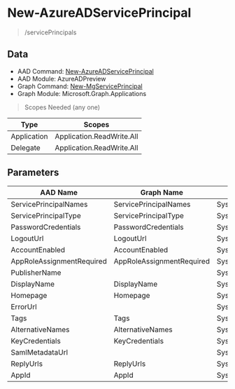 # New-AzureADServicePrincipal

> /servicePrincipals

## Data

+ AAD Command: [New-AzureADServicePrincipal](https://docs.microsoft.com/en-us/powershell/module/AzureADPreview/New-AzureADServicePrincipal)
+ AAD Module: AzureADPreview
+ Graph Command: [New-MgServicePrincipal](https://docs.microsoft.com/en-us/powershell/module/Microsoft.Graph.Applications/New-MgServicePrincipal)
+ Graph Module: Microsoft.Graph.Applications

> Scopes Needed (any one)

|Type|Scopes|
|---|---|
|Application|Application.ReadWrite.All|
|Delegate|Application.ReadWrite.All|

## Parameters

|AAD Name|Graph Name|AAD Type|Graph Type|Infos|
|---|---|---|---|---|
|ServicePrincipalNames|ServicePrincipalNames|System.Collections.Generic.List/System.String|System.String[]||
|ServicePrincipalType|ServicePrincipalType|System.String|System.String||
|PasswordCredentials|PasswordCredentials|System.Collections.Generic.List/Microsoft.Open.AzureAD.Model.PasswordCredential|Microsoft.Graph.PowerShell.Models.IMicrosoftGraphPasswordCredential[]||
|LogoutUrl|LogoutUrl|System.String|System.String||
|AccountEnabled|AccountEnabled|System.String|System.Management.Automation.SwitchParameter||
|AppRoleAssignmentRequired|AppRoleAssignmentRequired|System.Nullable/System.Boolean|System.Management.Automation.SwitchParameter||
|PublisherName||System.String|||
|DisplayName|DisplayName|System.String|System.String||
|Homepage|Homepage|System.String|System.String||
|ErrorUrl||System.String|||
|Tags|Tags|System.Collections.Generic.List/System.String|System.String[]||
|AlternativeNames|AlternativeNames|System.Collections.Generic.List/System.String|System.String[]||
|KeyCredentials|KeyCredentials|System.Collections.Generic.List/Microsoft.Open.AzureAD.Model.KeyCredential|Microsoft.Graph.PowerShell.Models.IMicrosoftGraphKeyCredential[]||
|SamlMetadataUrl||System.String|||
|ReplyUrls|ReplyUrls|System.Collections.Generic.List/System.String|System.String[]||
|AppId|AppId|System.String|System.String||

